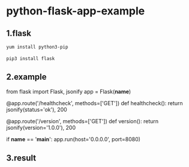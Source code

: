 # python-flask-app-example

## 1.flask
```yum install python3-pip```<br/><br/>
```pip3 install flask```
## 2.example
from flask import Flask, jsonify
app = Flask(__name__)

@app.route('/healthcheck', methods=['GET'])
def healthcheck():
    return jsonify(status='ok'), 200

@app.route('/version', methods=['GET'])
def version():
    return jsonify(version='1.0.0'), 200

if __name__ == '__main__':
    app.run(host='0.0.0.0', port=8080)
## 3.result
